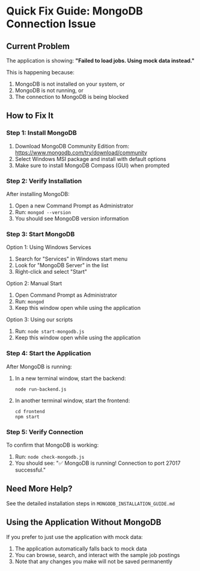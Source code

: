 # Quick Fix Guide: MongoDB Connection Issue

## Current Problem
The application is showing: **"Failed to load jobs. Using mock data instead."**

This is happening because:
1. MongoDB is not installed on your system, or
2. MongoDB is not running, or
3. The connection to MongoDB is being blocked

## How to Fix It

### Step 1: Install MongoDB
1. Download MongoDB Community Edition from: https://www.mongodb.com/try/download/community
2. Select Windows MSI package and install with default options
3. Make sure to install MongoDB Compass (GUI) when prompted

### Step 2: Verify Installation
After installing MongoDB:
1. Open a new Command Prompt as Administrator
2. Run: `mongod --version`
3. You should see MongoDB version information

### Step 3: Start MongoDB
Option 1: Using Windows Services
1. Search for "Services" in Windows start menu
2. Look for "MongoDB Server" in the list
3. Right-click and select "Start"

Option 2: Manual Start
1. Open Command Prompt as Administrator
2. Run: `mongod`
3. Keep this window open while using the application

Option 3: Using our scripts
1. Run: `node start-mongodb.js`
2. Keep this window open while using the application

### Step 4: Start the Application
After MongoDB is running:
1. In a new terminal window, start the backend:
   ```
   node run-backend.js
   ```
2. In another terminal window, start the frontend:
   ```
   cd frontend
   npm start
   ```

### Step 5: Verify Connection
To confirm that MongoDB is working:
1. Run: `node check-mongodb.js`
2. You should see: "✅ MongoDB is running! Connection to port 27017 successful."

## Need More Help?
See the detailed installation steps in `MONGODB_INSTALLATION_GUIDE.md`

## Using the Application Without MongoDB
If you prefer to just use the application with mock data:
1. The application automatically falls back to mock data
2. You can browse, search, and interact with the sample job postings 
3. Note that any changes you make will not be saved permanently 
